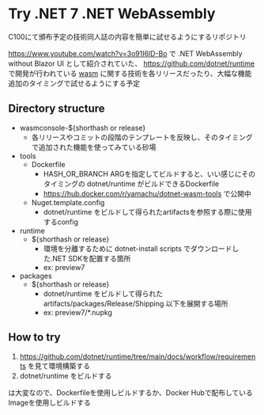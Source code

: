 # Try .NET 7 .NET WebAssembly

C100にて頒布予定の技術同人誌の内容を簡単に試せるようにするリポジトリ

https://www.youtube.com/watch?v=3o91I6lD-Bo で .NET WebAssembly without Blazor UI として紹介されていた、
https://github.com/dotnet/runtime で開発が行われている [wasm](https://github.com/dotnet/runtime/tree/main/src/mono/wasm) に関する技術を各リリースだったり、大幅な機能追加のタイミングで試せるようにする予定

## Directory structure

- wasmconsole-${shorthash or release}
  - 各リリースやコミットの段階のテンプレートを反映し、そのタイミングで追加された機能を使ってみている砂場
- tools
  - Dockerfile
    - HASH_OR_BRANCH ARGを指定してビルドすると、いい感じにそのタイミングの dotnet/runtime がビルドできるDockerfile
    - https://hub.docker.com/r/yamachu/dotnet-wasm-tools で公開中
  - Nuget.template.config
    - dotnet/runtime をビルドして得られたartifactsを参照する際に使用するconfig
- runtime
  - ${shorthash or release}
    - 環境を分離するために dotnet-install scripts でダウンロードした.NET SDKを配置する箇所
    - ex: preview7
- packages
  - ${shorthash or release}
    - dotnet/runtime をビルドして得られた artifacts/packages/Release/Shipping 以下を展開する場所
    - ex: preview7/*.nupkg

## How to try

1. https://github.com/dotnet/runtime/tree/main/docs/workflow/requirements を見て環境構築する
2. dotnet/runtime をビルドする

は大変なので、Dockerfileを使用しビルドするか、Docker Hubで配布しているImageを使用しビルドする
